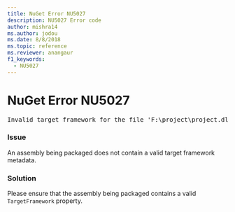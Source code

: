 ```yaml
---
title: NuGet Error NU5027
description: NU5027 Error code
author: mishra14
ms.author: jodou
ms.date: 8/8/2018
ms.topic: reference
ms.reviewer: anangaur
f1_keywords: 
  - NU5027
---
```


# NuGet Error NU5027
<pre>Invalid target framework for the file 'F:\project\project.dll'.</pre>

### Issue

An assembly being packaged does not contain a valid target framework metadata.


### Solution

Please ensure that the assembly being packaged contains a valid `TargetFramework` property.

